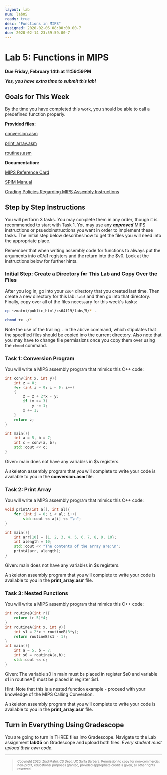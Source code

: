 ```yaml
---
layout: lab
num: lab05
ready: true
desc: "Functions in MIPS"
assigned: 2020-02-06 08:00:00.00-7
due: 2020-02-14 23:59:59.00-7
---
```


# Lab 5: Functions in MIPS

**Due Friday, February 14th at 11:59:59 PM**

***Yes, you have extra time to submit this lab!***

## Goals for This Week

By the time you have completed this work, you should be able to call a predefined function properly.

**Provided files:**

[conversion.asm](/w20/lab/lab05/conversion.asm)

[print_array.asm](/w20/lab/lab05/print_array.asm)

[routines.asm](/w20/lab/lab05/routines.asm)

**Documentation:**

[MIPS Reference Card](/w20/lab/documentation/MIPS_reference_card.pdf)

[SPIM Manual](/w20/lab/documentation/spim.pdf) 

[Grading Policies Regarding MIPS Assembly Instructions](/w20/lab/documentation/mips_instruction_policy.html)


## Step by Step Instructions

You will perform 3 tasks. You may complete them in any order, though it is recommended to start with Task 1.
You may use any ***approved*** MIPS instructions or psuedoinstructions you want in order to implement these tasks.
The initial step below describes how to get the files you will need into the appropriate place.

Remember that when writing assembly code for functions to always put the arguments into $a0/$a1 registers and the return into the $v0. Look at the instructions below for further hints.


### Initial Step: Create a Directory for This Lab and Copy Over the Files

After you log in, go into your <code>cs64</code> directory that you created last time. Then create a new directory for this lab: <code>lab5</code> and then go into that directory. Finally, copy over all of the files necessary for this week's tasks:

```bash
cp ~zmatni/public_html/cs64f19/labs/5/* .

chmod +x ./*
```

Note the use of the trailing <code>.</code> in the above command, which stipulates that the specified files should be copied into the current directory. Also note that you may have to change file permissions once you copy them over using the <code>chmod</code> command.

### Task 1: Conversion Program

You will write a MIPS assembly program that mimics this C++ code:

```cpp
int conv(int x, int y){
    int z = 0;
    for (int i = 0; i < 5; i++)
    {
        z = z + 2*x - y;
        if (x >= 3)
            y -= 1;
        x += 1;
    }
    return z;
}

int main(){
    int a = 5, b = 7;
    int c = conv(a, b);
    std::cout << c;
}
```

Given: main does not have any variables in $s registers.

A skeleton assembly program that you will complete to write your code is available to you in the **conversion.asm** file.

### Task 2: Print Array

You will write a MIPS assembly program that mimics this C++ code:

```cpp
void printA(int a[], int al){
    for (int i = 0; i < al; i++)
        std::cout << a[i] << "\n";
}

int main(){
    int arr[10] = {1, 2, 3, 4, 5, 6, 7, 8, 9, 10};
    int alength = 10;
    std::cout << "The contents of the array are:\n";
    printA(arr, alength);
}
```

Given: main does not have any variables in $s registers.

A skeleton assembly program that you will complete to write your code is available to you in the **print_array.asm** file.

### Task 3: Nested Functions

You will write a MIPS assembly program that mimics this C++ code:

```cpp
int routineB(int r){
    return (r-5)*4;
}
int routineA(int x, int y){
    int s1 = 2*x + routineB(3*y);
    return routineB(s1 - 1);
}
int main(){
    int a = 5, b = 7;
    int s0 = routineA(a,b);
    std::cout << c;
}
```

Given: The variable s0 in main must be placed in register $s0 and variable s1 in routineA() must be placed in register $s1.

Hint: Note that this is a nested function example - proceed with your knowledge of the MIPS Calling Convention.

A skeleton assembly program that you will complete to write your code is available to you in the **print_array.asm** file.

## Turn in Everything Using Gradescope
You are going to turn in THREE files into Gradescope.
Navigate to the Lab assignment **lab05** on Gradescope and upload both files. *Every student must upload their own code*.

<hr>
<blockquote><font size="1">
Copyright 2020, Ziad Matni, CS Dept, UC Santa Barbara. Permission to copy for non-commercial, non-profit, educational purposes granted, provided appropriate credit is given;  all other rights reserved

